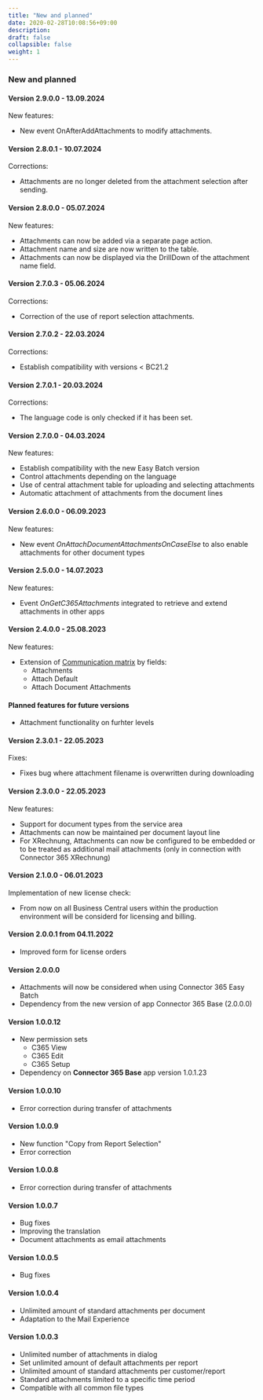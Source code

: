 ```yaml
---
title: "New and planned"
date: 2020-02-28T10:08:56+09:00
description: 
draft: false
collapsible: false
weight: 1
---
```


### New and planned

#### Version 2.9.0.0 - 13.09.2024
New features:
- New event OnAfterAddAttachments to modify attachments.

#### Version 2.8.0.1 - 10.07.2024
Corrections:
- Attachments are no longer deleted from the attachment selection after sending.

#### Version 2.8.0.0 - 05.07.2024
New features:
- Attachments can now be added via a separate page action.
- Attachment name and size are now written to the table.
- Attachments can now be displayed via the DrillDown of the attachment name field.

#### Version 2.7.0.3 - 05.06.2024
Corrections:
- Correction of the use of report selection attachments.

#### Version 2.7.0.2 - 22.03.2024
Corrections:
- Establish compatibility with versions < BC21.2

#### Version 2.7.0.1 - 20.03.2024
Corrections:
- The language code is only checked if it has been set.

#### Version 2.7.0.0 - 04.03.2024
New features:
- Establish compatibility with the new Easy Batch version
- Control attachments depending on the language
- Use of central attachment table for uploading and selecting attachments
- Automatic attachment of attachments from the document lines

#### Version 2.6.0.0 - 06.09.2023
New features:
- New event *OnAttachDocumentAttachmentsOnCaseElse* to also enable attachments for other document types

#### Version 2.5.0.0 - 14.07.2023
New features:
- Event *OnGetC365Attachments* integrated to retrieve and extend attachments in other apps

#### Version 2.4.0.0 - 25.08.2023
New features:
 - Extension of [Communication matrix](/en-us/apps/base/first-steps/setup/communication-matrix/) by fields:
    * Attachments
    * Attach Default
    * Attach Document Attachments

#### Planned features for future versions
- Attachment functionality on furhter levels

#### Version 2.3.0.1 - 22.05.2023
Fixes:
 - Fixes bug where attachment filename is overwritten during downloading

#### Version 2.3.0.0 - 22.05.2023

New features:
 - Support for document types from the service area
 - Attachments can now be maintained per document layout line
 - For XRechnung, Attachments can now be configured to be embedded or to be 
   treated as additional mail attachments (only in connection with Connector 365 XRechnung)

#### Version 2.1.0.0 - 06.01.2023
Implementation of new license check:
- From now on all Business Central users within the production environment will be considerd for licensing and billing.

#### Version 2.0.0.1 from 04.11.2022
 - Improved form for license orders

#### Version 2.0.0.0
- Attachments will now be considered when using Connector 365 Easy Batch
- Dependency from the new version of app Connector 365 Base (2.0.0.0)

#### Version 1.0.0.12
- New permission sets
  - C365 View
  - C365 Edit
  - C365 Setup
- Dependency on **Connector 365 Base** app version 1.0.1.23 

#### Version 1.0.0.10
- Error correction during transfer of attachments

#### Version 1.0.0.9
- New function "Copy from Report Selection"
- Error correction

#### Version 1.0.0.8
- Error correction during transfer of attachments

#### Version 1.0.0.7
- Bug fixes
- Improving the translation
- Document attachments as email attachments

#### Version 1.0.0.5
- Bug fixes

#### Version 1.0.0.4
- Unlimited amount of standard attachments per document
- Adaptation to the Mail Experience

#### Version 1.0.0.3
- Unlimited number of attachments in dialog
- Set unlimited amount of default attachments per report
- Unlimited amount of standard attachments per customer/report
- Standard attachments limited to a specific time period
- Compatible with all common file types


